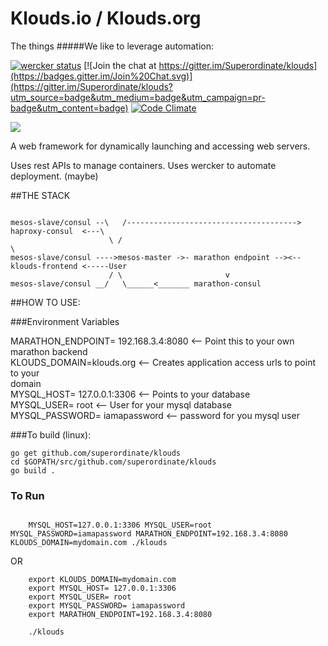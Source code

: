# Klouds.io / Klouds.org
The things
#####We like to leverage automation:

[![wercker status](https://app.wercker.com/status/fcf719ade20c4ab01184d966f4650ee2/s/master "wercker status")](https://app.wercker.com/project/bykey/fcf719ade20c4ab01184d966f4650ee2)  [![Join the chat at https://gitter.im/Superordinate/klouds](https://badges.gitter.im/Join%20Chat.svg)](https://gitter.im/Superordinate/klouds?utm_source=badge&utm_medium=badge&utm_campaign=pr-badge&utm_content=badge)  [![Code Climate](https://codeclimate.com/github/Superordinate/klouds/badges/gpa.svg)](https://codeclimate.com/github/Superordinate/klouds)  


<img src="http://www.ozzadar.com/klouds.png" align="center"/>



A web framework for dynamically launching and accessing web servers.

Uses rest APIs to manage containers. Uses wercker to automate deployment.  (maybe)


##THE STACK

```

mesos-slave/consul --\   /--------------------------------------> haproxy-consul  <---\
			   		  \	/															   \
mesos-slave/consul ---->mesos-master ->- marathon endpoint --><-- klouds-frontend <-----User
			   		  /	\					    v
mesos-slave/consul __/	 \______<_______ marathon-consul

```


##HOW TO USE:

###Environment Variables

MARATHON_ENDPOINT= 192.168.3.4:8080  	<-- Point this to your own marathon backend<br>
KLOUDS_DOMAIN=klouds.org 				<-- Creates application access urls to point to your <br>domain<br>
MYSQL_HOST= 127.0.0.1:3306	 			<-- Points to your database<br>
MYSQL_USER= root						<-- User for your mysql database<br>
MYSQL_PASSWORD= iamapassword			<-- password for you mysql user<br>


###To build (linux):


```
go get github.com/superordinate/klouds
cd $GOPATH/src/github.com/superordinate/klouds
go build .

```
### To Run

``` 

	MYSQL_HOST=127.0.0.1:3306 MYSQL_USER=root MYSQL_PASSWORD=iamapassword MARATHON_ENDPOINT=192.168.3.4:8080 KLOUDS_DOMAIN=mydomain.com ./klouds

```

OR

```
	export KLOUDS_DOMAIN=mydomain.com 
	export MYSQL_HOST= 127.0.0.1:3306
	export MYSQL_USER= root	
	export MYSQL_PASSWORD= iamapassword
	export MARATHON_ENDPOINT=192.168.3.4:8080

	./klouds

```

